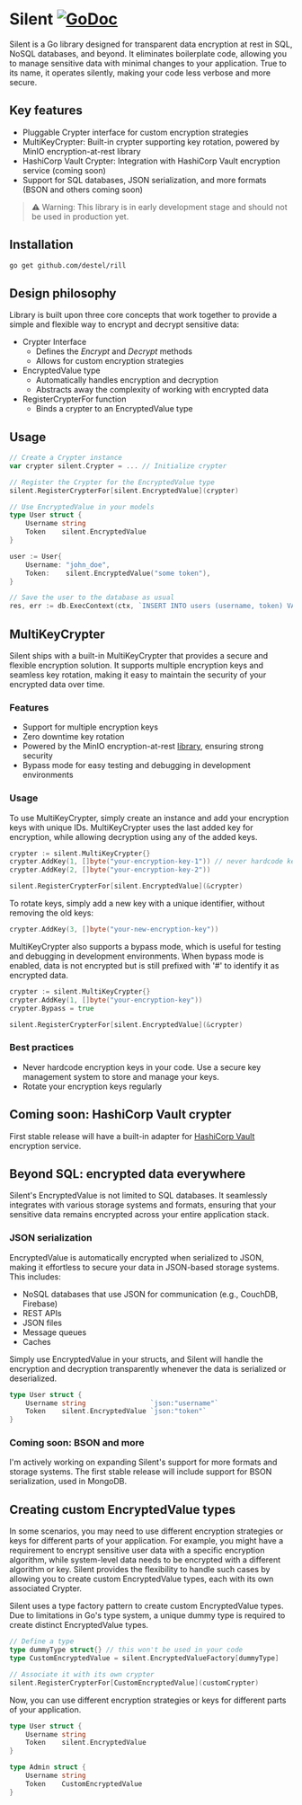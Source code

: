 # Silent [![GoDoc](https://pkg.go.dev/badge/github.com/destel/silent)](https://pkg.go.dev/github.com/destel/silent)
Silent is a Go library designed for transparent data encryption at rest in SQL, NoSQL databases, and beyond. 
It eliminates boilerplate code, allowing you to manage sensitive data with minimal changes to your application.
True to its name, it operates silently, making your code less verbose and more secure. 


## Key features
- Pluggable Crypter interface for custom encryption strategies
- MultiKeyCrypter: Built-in crypter supporting key rotation, powered by MinIO encryption-at-rest library
- HashiCorp Vault Crypter: Integration with HashiCorp Vault encryption service (coming soon)
- Support for SQL databases, JSON serialization, and more formats (BSON and others coming soon)


> ⚠️ Warning: This library is in early development stage and should not be used in production yet.


## Installation
```bash
go get github.com/destel/rill
```


## Design philosophy
Library is built upon three core concepts that work together to provide a simple and flexible way to encrypt and decrypt sensitive data:
- Crypter Interface
  - Defines the _Encrypt_ and _Decrypt_ methods
  - Allows for custom encryption strategies
- EncryptedValue type 
  - Automatically handles encryption and decryption
  - Abstracts away the complexity of working with encrypted data
- RegisterCrypterFor function
  - Binds a crypter to an EncryptedValue type


## Usage
```go
// Create a Crypter instance
var crypter silent.Crypter = ... // Initialize crypter

// Register the Crypter for the EncryptedValue type
silent.RegisterCrypterFor[silent.EncryptedValue](crypter)

// Use EncryptedValue in your models
type User struct {
    Username string
    Token    silent.EncryptedValue
}

user := User{
    Username: "john_doe",
    Token:    silent.EncryptedValue("some token"),
}

// Save the user to the database as usual
res, err := db.ExecContext(ctx, `INSERT INTO users (username, token) VALUES (?, ?)`, user.Username, user.Token)
```


## MultiKeyCrypter
Silent ships with a built-in MultiKeyCrypter that provides a secure and flexible encryption solution. 
It supports multiple encryption keys and seamless key rotation, 
making it easy to maintain the security of your encrypted data over time.


### Features
- Support for multiple encryption keys
- Zero downtime key rotation
- Powered by the MinIO encryption-at-rest [library](https://github.com/minio/sio), ensuring strong security
- Bypass mode for easy testing and debugging in development environments


### Usage
To use MultiKeyCrypter, simply create an instance and add your encryption keys with unique IDs.
MultiKeyCrypter uses the last added key for encryption, while allowing decryption using any of the added keys.
```go
crypter := silent.MultiKeyCrypter{}
crypter.AddKey(1, []byte("your-encryption-key-1")) // never hardcode keys in production
crypter.AddKey(2, []byte("your-encryption-key-2"))

silent.RegisterCrypterFor[silent.EncryptedValue](&crypter)
```

To rotate keys, simply add a new key with a unique identifier, without removing the old keys:
```go
crypter.AddKey(3, []byte("your-new-encryption-key"))
```

MultiKeyCrypter also supports a bypass mode, which is useful for testing and debugging in development environments. 
When bypass mode is enabled, data is not encrypted but is still prefixed with '#' to identify it as encrypted data.

```go
crypter := silent.MultiKeyCrypter{}
crypter.AddKey(1, []byte("your-encryption-key"))
crypter.Bypass = true

silent.RegisterCrypterFor[silent.EncryptedValue](&crypter)
```

### Best practices
- Never hardcode encryption keys in your code. Use a secure key management system to store and manage your keys.
- Rotate your encryption keys regularly


## Coming soon: HashiCorp Vault crypter
First stable release will have a built-in adapter for [HashiCorp Vault](https://www.vaultproject.io/) encryption service. 


## Beyond SQL: encrypted data everywhere
Silent's EncryptedValue is not limited to SQL databases. It seamlessly integrates with various storage systems and formats, 
ensuring that your sensitive data remains encrypted across your entire application stack.


### JSON serialization
EncryptedValue is automatically encrypted when serialized to JSON, making it effortless to secure your data in JSON-based storage systems. 
This includes:
- NoSQL databases that use JSON for communication (e.g., CouchDB, Firebase)
- REST APIs
- JSON files
- Message queues
- Caches

Simply use EncryptedValue in your structs, and Silent will handle the encryption and decryption transparently whenever the data is serialized or deserialized.
```go
type User struct {
    Username string                `json:"username"`
    Token    silent.EncryptedValue `json:"token"`
}
```

### Coming soon: BSON and more
I'm actively working on expanding Silent's support for more formats and storage systems. 
The first stable release will include support for BSON serialization, used in MongoDB.

 
## Creating custom EncryptedValue types
In some scenarios, you may need to use different encryption strategies or keys for different parts of your application. 
For example, you might have a requirement to encrypt sensitive user data with a specific encryption algorithm, 
while system-level data needs to be encrypted with a different algorithm or key. 
Silent provides the flexibility to handle such cases by allowing you to create custom EncryptedValue types, 
each with its own associated Crypter.

Silent uses a type factory pattern to create custom EncryptedValue types. Due to limitations in Go's type system, 
a unique dummy type is required to create distinct EncryptedValue types.

```go
// Define a type
type dummyType struct{} // this won't be used in your code
type CustomEncryptedValue = silent.EncryptedValueFactory[dummyType]

// Associate it with its own crypter
silent.RegisterCrypterFor[CustomEncryptedValue](customCrypter)
```

Now, you can use different encryption strategies or keys for different parts of your application.
```go
type User struct {
    Username string
    Token    silent.EncryptedValue
}

type Admin struct {
    Username string
    Token    CustomEncryptedValue
}
```